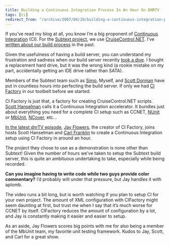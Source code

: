 ```yaml
---
title: Building a Continuous Integration Process In An Hour On DNRTV
tags: [ci]
redirect_from: "/archive/2007/04/28/building-a-continuous-integration-process-in-an-hour-on-dnrtv.aspx/"
---
```


If you’ve read my blog at all, you know I’m a big proponent of
[Continuous
Integration](http://www.martinfowler.com/articles/continuousIntegration.html "Continuous Integration")
(CI). For the [Subtext
project](http://subtextproject.com/ "Subtext Project Website"), we use
[CruiseControl.NET](http://confluence.public.thoughtworks.org/display/CCNET/Welcome+to+CruiseControl.NET "CruiseControl.NET").
I’ve [written about our build
process](https://haacked.com/archive/2006/05/03/SubtextCruisingInCruiseControl.NET.aspx "Subtext Cruising in CruiseControl.NET")
in the past.

Given the usefulness of having a build server, you can understand my
frustration and sadness when our build server recently [took a
dive](https://haacked.com/archive/2007/04/24/the-death-of-the-subtext-build-server.aspx "Death of the subtext build server").
I bought a replacement hard drive, but it was the wrong kind (a rookie
mistake on my part, accidentally getting an IDE drive rather than SATA).

Members of the Subtext team such as
[Simo](http://codeclimber.net.nz/ "CodeClimber"), Myself, and [Scott
Dorman](http://geekswithblogs.net/sdorman/Default.aspx "Scott Dorman")
have put in countless hours into perfecting the build server. If only we
had [CI Factory](http://cifactory.org/ "CI Factory Website") in our
toolbelt before we started.

CI Factory is just that, a factory for creating CruiseControl.NET
scripts. [Scott
Hanselman](http://www.hanselman.com/blog/ "Scott Hanselman") calls it a
Continuous Integration accelerator. It bundles just about everything you
need for a complete CI setup such as CCNET,
[NUnit](http://nunit.com/ "NUnit") or
[MbUnit](http://mbunit.com/ "MbUnit"),
[NCover](http://ncover.org/site/ "NCover"), etc...

[In the latest dnrTV
episode](http://www.dnrtv.com/default.aspx?showID=64 "dnrTV Episode 64"),
[Jay Flowers](http://jayflowers.com/joomla/ "Jay Flowers"), the creator
of CI Factory, joins hosts Scott Hanselman and [Carl
Franklin](http://www.intellectualhedonism.com/ "Carl Franklin") to
create a Continuous Integration setup using CI Factory in around an
hour.

The project they chose to use as a demonstration is none other than
Subtext! Given the number of hours we’ve taken to setup the Subtext
build server, this is quite an ambituous undertaking to take, especially
while being recorded.

**Can you imagine having to write code while two guys provide color
commentary?** I’d probably wilt under that pressure, but Jay handles it
with aplomb.

The video runs a bit long, but is worth watching if you plan to setup CI
for your own project. The amount of XML configuration with CIFactory
might seem daunting at first, but trust me when I say that it’s much
worse for CCNET by itself. CIFactory reduces the amount of configuration
by a lot, and Jay is constantly making it easier and easier to setup.

As an aside, Jay Flowers scores big points with me for also being a
member of the MbUnit team, my favorite unit testing framework. Kudos to
Jay, Scott, and Carl for a great show.

